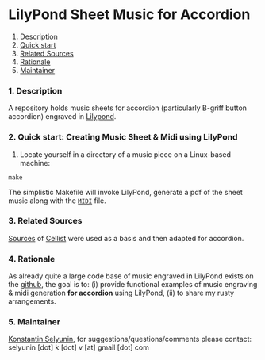 LilyPond Sheet Music for Accordion
============================================

1. [Description](#description)
2. [Quick start](#quickstart)
3. [Related Sources](#related)
4. [Rationale](#rationale)
5. [Maintainer](#maintainer)


### <a name="description"></a>1. Description

A repository holds music sheets for accordion 
(particularly B-griff button accordion) engraved in 
[Lilypond](http://lilypond.org/).


### <a name="quickstart"  ></a>2. Quick start: Creating Music Sheet & Midi using LilyPond

1. Locate yourself in a directory of a music piece on a Linux-based machine:

`make`

The simplistic Makefile will invoke LilyPond, generate a pdf of
the sheet music along with the [`MIDI`](https://en.wikipedia.org/wiki/MIDI) file.

### <a name="related"     ></a>3. Related Sources


[Sources](https://github.com/cellist/Lilypond-Sheet-Music) of 
[Cellist](https://github.com/cellist) were used as a basis and then adapted for accordion. 

### <a name="rationale"   ></a>4. Rationale

As already quite a large code base of music engraved in LilyPond exists on the 
[github](https://github.com/search?utf8=%E2%9C%93&q=lilypond&type=), 
the goal is to:
(i) provide functional examples of music engraving & midi generation 
**for accordion** using LilyPond, 
(ii) to share my rusty arrangements.

### <a name="maintainer"  ></a>5. Maintainer

[Konstantin Selyunin](http://selyunin.com/), for
suggestions/questions/comments please contact: 
selyunin [dot] k [dot] v [at] gmail [dot] com
